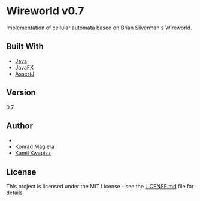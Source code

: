 # Wireworld  v0.7

Implementation of cellular automata based on Brian Silverman's Wireworld.

## Built With

* [Java](https://java.com/)
* JavaFX
* [AssertJ](http://joel-costigliola.github.io/assertj/)


## Version

0.7

## Author

*
* [Konrad Magiera](https://github.com/KonradMagiera)
* [Kamil Kwapisz](https://github.com/KamilKwapisz)

## License

This project is licensed under the MIT License - see the [LICENSE.md](LICENSE) file for details

